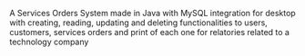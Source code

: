 A Services Orders System made in Java with MySQL integration for desktop with creating, reading, updating and deleting functionalities to users, customers, services orders and print of each one for relatories related to a technology company
